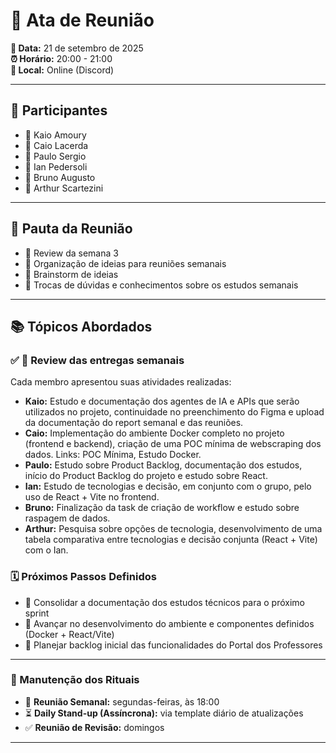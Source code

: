 # 📑 Ata de Reunião  

**📅 Data:** 21 de setembro de 2025  
**⏰ Horário:** 20:00 - 21:00  
**📍 Local:** Online (Discord)  

---

## 👥 Participantes  
- 👤 Kaio Amoury  
- 👤 Caio Lacerda  
- 👤 Paulo Sergio  
- 👤 Ian Pedersoli  
- 👤 Bruno Augusto  
- 👤 Arthur Scartezini  

---

## 📝 Pauta da Reunião  

- 🎯 Review da semana 3  
- 🎯 Organização de ideias para reuniões semanais  
- 🎯 Brainstorm de ideias  
- 🎯 Trocas de dúvidas e conhecimentos sobre os estudos semanais  

---

## 📚 Tópicos Abordados  

### ✅ 🔎 Review das entregas semanais  
Cada membro apresentou suas atividades realizadas:  

- **Kaio:** Estudo e documentação dos agentes de IA e APIs que serão utilizados no projeto, continuidade no preenchimento do Figma e upload da documentação do report semanal e das reuniões.  
- **Caio:** Implementação do ambiente Docker completo no projeto (frontend e backend), criação de uma POC mínima de webscraping dos dados. Links: POC Mínima, Estudo Docker.  
- **Paulo:** Estudo sobre Product Backlog, documentação dos estudos, início do Product Backlog do projeto e estudo sobre React.  
- **Ian:** Estudo de tecnologias e decisão, em conjunto com o grupo, pelo uso de React + Vite no frontend.  
- **Bruno:** Finalização da task de criação de workflow e estudo sobre raspagem de dados.  
- **Arthur:** Pesquisa sobre opções de tecnologia, desenvolvimento de uma tabela comparativa entre tecnologias e decisão conjunta (React + Vite) com o Ian.  

### 🗓️ Próximos Passos Definidos  
- 🚀 Consolidar a documentação dos estudos técnicos para o próximo sprint  
- 🚀 Avançar no desenvolvimento do ambiente e componentes definidos (Docker + React/Vite)  
- 🚀 Planejar backlog inicial das funcionalidades do Portal dos Professores  

---

### 🔹 Manutenção dos Rituais  
- 📅 **Reunião Semanal:** segundas-feiras, às 18:00  
- ⏳ **Daily Stand-up (Assíncrona):** via template diário de atualizações  
- ✅ **Reunião de Revisão:** domingos  

---
